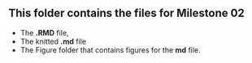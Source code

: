 ## This folder contains the files for Milestone 02

-   The **.RMD** file,
-   The knitted **.md** file
-   The Figure folder that contains figures for the **md** file.
